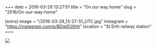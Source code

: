+++
date = 2016-03-29 13:27:51
title = "On our way home"
slug = "2016/On-our-way-home"

[extra]
image = "/2016-03-29_13-27-51_UTC.jpg"
instagram = "https://instagram.com/p/BDieID2IIHt"
location = "St Erth railway station"
+++

<img src="/2016-03-29_13-27-51_UTC.jpg" />
